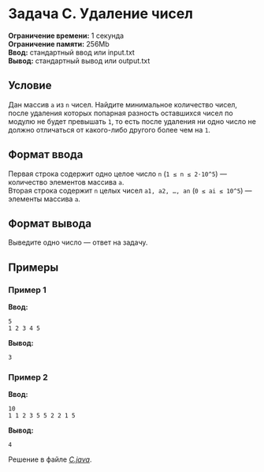# Задача C. Удаление чисел

**Ограничение времени:** 1 секунда  
**Ограничение памяти:** 256Mb  
**Ввод:** стандартный ввод или input.txt  
**Вывод:** стандартный вывод или output.txt  

## Условие  
Дан массив `a` из `n` чисел. Найдите минимальное количество чисел, после удаления которых попарная разность оставшихся чисел по модулю не будет превышать `1`, то есть после удаления ни одно число не должно отличаться от какого-либо другого более чем на `1`.

## Формат ввода  
Первая строка содержит одно целое число `n` (`1 ≤ n ≤ 2⋅10^5`) — количество элементов массива `a`.  
Вторая строка содержит `n` целых чисел `a1, a2, …, an` (`0 ≤ ai ≤ 10^5`) — элементы массива `a`.

## Формат вывода  
Выведите одно число — ответ на задачу.

## Примеры

### Пример 1
**Ввод:**  
```
5
1 2 3 4 5
```

**Вывод:**  
```
3
```

### Пример 2
**Ввод:**  
```
10
1 1 2 3 5 5 2 2 1 5
```

**Вывод:**  
```
4
```

Решение в файле [*C.java*](C.java).